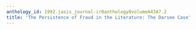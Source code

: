 ```yaml
---
anthology_id: 1992.jasis_journal-ir0anthology0volumeA43A7.2
title: 'The Persistence of Fraud in the Literature: The Darsee Case'
---
```

